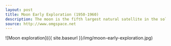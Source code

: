 ```yaml
---
layout: post
title: Moon Early Exploration (1950-1960)
description: The moon is the fifth largest natural satellite in the solar system, and one quarter the diameter of Earth. The presence of the moon orbiting the Earth actually slows down Earth's rotation on it's axis. 
source: http://www.omgspace.net
---
```


![Moon exploration]({{ site.baseurl }}/img/moon-early-exploration.jpg)

<script>
  data = [
      { x: 0.907, y: 0.778, text: 'Moon Late Exploration', uri: 'moon-late-exploration' },     
  ]
</script>

